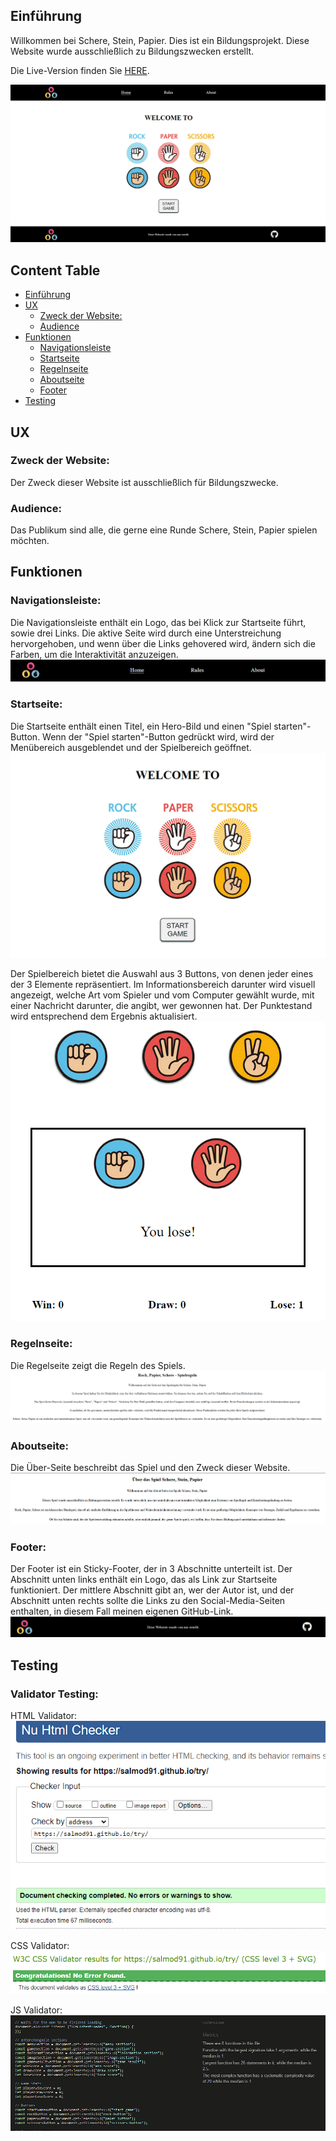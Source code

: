 ## Einführung
Willkommen bei Schere, Stein, Papier. Dies ist ein Bildungsprojekt.
Diese Website wurde ausschließlich zu Bildungszwecken erstellt.

Die Live-Version finden Sie [HERE](https://salmod91.github.io/try).

![screnshot](/assets/images/readme-images/screenshot.PNG)
## Content Table
- [Einführung](#einführung)
- [UX](#ux)
  - [Zweck der Website:](#zweck-der-website)
  - [Audience](#audience)
- [Funktionen](#funktionen)
  - [Navigationsleiste](#navigationsleiste)
  - [Startseite](#startseite)
  - [Regelnseite](#regelnseite)
  - [Aboutseite](#aboutseite)
  - [Footer](#footer)
- [Testing](#testing)

## UX

### Zweck der Website:
Der Zweck dieser Website ist ausschließlich für Bildungszwecke.

### Audience:
Das Publikum sind alle, die gerne eine Runde Schere, Stein, Papier spielen möchten.

## Funktionen

### Navigationsleiste:
Die Navigationsleiste enthält ein Logo, das bei Klick zur Startseite führt, sowie drei Links. Die aktive Seite wird durch eine Unterstreichung hervorgehoben, und wenn über die Links gehovered wird, ändern sich die Farben, um die Interaktivität anzuzeigen.
![navigation](/assets/images/readme-images/navigation.PNG)

### Startseite:
Die Startseite enthält einen Titel, ein Hero-Bild und einen "Spiel starten"-Button. Wenn der "Spiel starten"-Button gedrückt wird, wird der Menübereich ausgeblendet und der Spielbereich geöffnet.
![menu](/assets/images/readme-images/menu.PNG)

Der Spielbereich bietet die Auswahl aus 3 Buttons, von denen jeder eines der 3 Elemente repräsentiert. Im Informationsbereich darunter wird visuell angezeigt, welche Art vom Spieler und vom Computer gewählt wurde, mit einer Nachricht darunter, die angibt, wer gewonnen hat. Der Punktestand wird entsprechend dem Ergebnis aktualisiert.
![status](/assets/images/readme-images/status.PNG)

### Regelnseite:
Die Regelseite zeigt die Regeln des Spiels.
![rules](/assets/images/readme-images/rules.PNG)

### Aboutseite:
Die Über-Seite beschreibt das Spiel und den Zweck dieser Website.
![about](/assets/images/readme-images/about.PNG)

### Footer:
Der Footer ist ein Sticky-Footer, der in 3 Abschnitte unterteilt ist. Der Abschnitt unten links enthält ein Logo, das als Link zur Startseite funktioniert. Der mittlere Abschnitt gibt an, wer der Autor ist, und der Abschnitt unten rechts sollte die Links zu den Social-Media-Seiten enthalten, in diesem Fall meinen eigenen GitHub-Link.
![footer](/assets/images/readme-images/footer.PNG)

## Testing

### Validator Testing:
HTML Validator:
![HTML Validator](/assets/images/readme-images/html-validator.PNG)

CSS Validator:
![CSS Validator](/assets/images/readme-images/css-validator.PNG)

JS Validator:
![JS Validator](/assets/images/readme-images/js-validator.PNG)